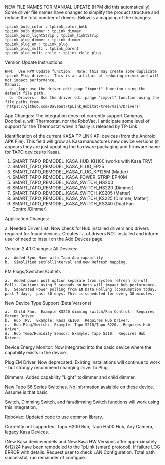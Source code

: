 NEW FILE NAMES FOR MANUAL UPDATE (HPM did this automatically)
Some driver file names have changed to simplify the product structure and reduce the total number of drivers.  Below is a mapping of the changes:

 	tpLink_bulb_color : tpLink_color_bulb
	tpLink_bulb_dimmer : tpLink_dimmer
	tpLink_bulb_lightStrip : tpLink_lightStrip
	tpLink_plug_dimmer : tpLink_dimmer
	tpLink_plug_em : tpLink_plug 
	tpLink_plug_multi : tpLink_parent
	tpLink_plug_multi_child : tpLink_child_plug

 Version Update Instructions:
 
 	HPM:  Use HPM Update function.  Note: this may create some duplicate tpLink Plug drivers.  This is an artifact of reducing driver and will not impact performance.
  	Manual:
   	  a.  App: use the driver edit page "import" function using the default file path.
	  b.  Drivers:  Use the driver edit pahge "import" function using the file paths from 'https://github.com/DaveGut/tpLink_Hubitat/tree/main/Drivers'
  

App Changes:
The integration does not currently support Cameras, Doorbells, wifi Thermostat, nor
the RoboVac.  I anticipate some level of support for the Thermostat when it finally is
released by TP-Link.

Identification of the current KASA TP-LINK API devices (from the Android APK File).
This field will grow as Kasa manuactures new device versions (it appears they are
just updating the hardware packaging and firmware name for TAPO devices to Kasa).
1.	SMART_TAPO_REMODEL_KASA_HUB_KH100 (works with Kasa TRV)
2.	SMART_TAPO_REMODEL_KASA_PLUG_EP25
3.	SMART_TAPO_REMODEL_KASA_PLUG_KP125M (Matter)
4.	SMART_TAPO_REMODEL_KASA_POWER_STRIP_EP40M
5.	SMART_TAPO_REMODEL_KASA_SWITCH_HS200
6.	SMART_TAPO_REMODEL_KASA_SWITCH_HS220 (Dimmer)
7.	SMART_TAPO_REMODEL_KASA_SWITCH_KS205 (Matter)
8.	SMART_TAPO_REMODEL_KASA_SWITCH_KS225 (Dimmer, Matter)
9.	SMART_TAPO_REMODEL_KASA_SWITCH_KS240 (Dual Fan Control/Dimmer)

Application Changes:

a.	Needed Driver List.  Now check for Hub installed drivers and drivers 
	required for found devices.  Creates list of drivers NOT installed
	and inform user of need to install on the Add Devices page.


Version 2.4.1 Changes:
All Devices:

	a.	Added Sync Name with Tapo App capability
	b.	Simplified setPollInterval and new Refresh mapping.
EM Plugs/Switches/Outlets

	a.	Added power poll option separate from system refresh (on-off Poll). Caution: using 5 seconds on both will impact hub performance.
	b.	Separated Power polling from EM Data Polling (consumption today, past 7 days,  past 30 days. This is scheduled for every 30 minutes.
New Device Type Support (Beta Versions)

	a.	Child Fan.  Example KS240 dimming switch/Fan Control.  Requires Parent Driver.
	b.	Hub TRV.  Example: Kasa KE100.  Requires Hub Driver.
	c.	Hub Plug/Switch:  Example: Tapo S210/Tapo S220.  Requires Hub Driver.
	d.	Hub Temp/Humidity Sensor: Example: Tapo S310.  Requires Hub Driver.
 
Device Energy Monitor:  Now integrated into the basic device where the capability exists in the device.

Plug EM Driver.  Now deprecated.  Existing installations will continue to work - but strongly recommend changing driver to Plug.

Dimmers: Added capability "Light" to dimmer and child dimmer.

New Tapo S6 Series Switches.  No information avaialble on these device.  Assume is that basic

Switch, Dimming Switch, and fan/dimming Switch functions will work using this integration.

RoboVac: Updated code to use common library.

Currently not supported:  Tapo H200 Hub, Tapo H500 Hub, Any Camera, legacy Kasa Devices.

(New Kasa devicemodels and New Kasa HW Versions after approximately 6/12/24 have been remodeled to the TpLInk (smart) protocol).
				If failure
					LOG ERROR with details.
					Request user to check LAN Configuration.
	Total path successful, run remainder of configure.	
